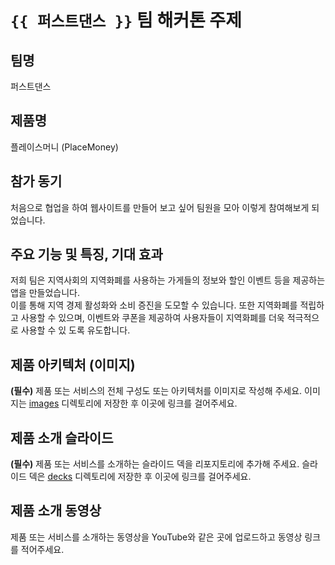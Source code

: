 # `{{ 퍼스트댄스 }}` 팀 해커톤 주제

## 팀명

퍼스트댄스

## 제품명

플레이스머니 (PlaceMoney)

## 참가 동기

처음으로 협업을 하여 웹사이트를 만들어 보고 싶어 팀원을 모아 이렇게 참여해보게 되었습니다.

## 주요 기능 및 특징, 기대 효과

저희 팀은 지역사회의 지역화폐를 사용하는 가게들의 정보와 할인 이벤트 등을 제공하는 앱을 만들었습니다. <br>
이를 통해 지역 경제 활성화와 소비 증진을 도모할 수 있습니다.
또한 지역화폐를 적립하고 사용할 수 있으며, 이벤트와 쿠폰을 제공하여 사용자들이 지역화폐를 더욱 적극적으로 사용할 수 있 도록 유도합니다.

## 제품 아키텍처 (이미지)

**(필수)** 제품 또는 서비스의 전체 구성도 또는 아키텍처를 이미지로 작성해 주세요. 이미지는 [images](./images) 디렉토리에 저장한 후 이곳에 링크를 걸어주세요.

## 제품 소개 슬라이드

**(필수)** 제품 또는 서비스를 소개하는 슬라이드 덱을 리포지토리에 추가해 주세요. 슬라이드 덱은 [decks](./decks) 디렉토리에 저장한 후 이곳에 링크를 걸어주세요.

## 제품 소개 동영상

제품 또는 서비스를 소개하는 동영상을 YouTube와 같은 곳에 업로드하고 동영상 링크를 적어주세요.

